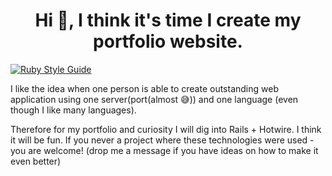 <h1 align="center">Hi 👋, I think it's time I create my portfolio website.</h1>

[![Ruby Style Guide](https://img.shields.io/badge/code_style-community-brightgreen.svg)](https://rubystyle.guide)

I like the idea when one person is able to create outstanding web application using one server(port(almost 😅)) and one language (even though I like many languages).

Therefore for my portfolio and curiosity I will dig into Rails + Hotwire. I think it will be fun. If you never a project where these technologies were used - you are welcome! (drop me a message if you have ideas on how to make it even better)